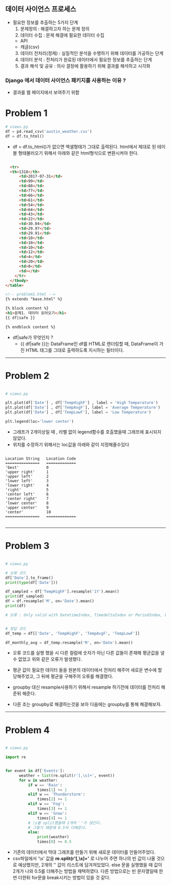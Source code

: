 ## 데이터 사이언스 프로세스

- 필요한 정보를 추출하는 5가지 단계
  1. 문제정의 : 해결하고자 하는 문제 정의
  2. 데이터 수집 : 문제 해결에 필요한 데이터 수집
    - API
    - 캐글(csv)
  3. 데이터 전처리(정제) : 실질적인 분석을 수행하기 위해 데이터를 가공하는 단계
  4. 데이터 분석 : 전처리가 완료된 데이터에서 필요한 정보를 추출하는 단계
  5. 결과 해석 및 공유 : 의사 결정에 활용하기 위해 결과를 해석하고 시각화 


### Django 에서 데이터 사이언스 패키지를 사용하는 이유 ?
-  결과를 웹 페이지에서 보여주기 위함

# Problem 1
```python
# views.py
df = pd.read_csv('austin_weather.csv')
df = df.to_html()
```

- df = df.to_html()가 없으면 엑셀형태가 그대로 출력된다. html에서 제대로 된 테이블 형태불러오기 위해서 아래와 같은 html형식으로 변환시켜야 한다.

```html

  <tr>
  <th>1318</th>
      <td>2017-07-31</td>
      <td>99</td>
      <td>88</td>
      <td>77</td>
      <td>66</td>
      <td>61</td>
      <td>54</td>
      <td>64</td>
      <td>43</td>
      <td>22</td>
      <td>30.04</td>
      <td>29.97</td>
      <td>29.91</td>
      <td>10</td>
      <td>10</td>
      <td>10</td>
      <td>12</td>
      <td>4</td>
      <td>20</td>
      <td>0</td>
      <td></td>
    </tr>
  </tbody>
</table>

```

```html
<!-- problem1.html -->
{% extends "base.html" %}

{% block content %}
<h1>문제1. 데이터 읽어오기</h1>
{{ df|safe }}

{% endblock content %}

```
- df|safe가 무엇인지 ?
  - {{ df|safe }}는 DataFrame인 df를 HTML로 렌더링할 때, DataFrame이 가진 HTML 태그를 그대로 출력하도록 지시하는 필터이다.



---

# Problem 2

```py

# views.py

plt.plot(df['Date'] , df['TempHighF'] , label = 'High Temperature')
plt.plot(df['Date'] , df['TempAvgF'], label = 'Average Temperature')
plt.plot(df['Date'] , df['TempLowF'], label = 'Low Temperature')

plt.legend(loc='lower center')
```

- 그래프가 2개이상일 때 , 라벨 없이 legend함수를 호출했을때 그래프에 표시되지 않았다.
- 위치를 수정하기 위해서는 loc값을 아래와 같이 지정해줄수있다

```

Location String   Location Code
===============   =============
'best'            0
'upper right'     1
'upper left'      2
'lower left'      3
'lower right'     4
'right'           5
'center left'     6
'center right'    7
'lower center'    8
'upper center'    9
'center'          10
===============   =============


```

---
# Problem 3

```py

# views.py

# 오류 코드
df['Date'].to_frame()
print(type(df['Date']))

df_sampled = df['TempHighF'].resample('1Y').mean()
print(df_sampled)
df = df.resample('M', on='Date').mean()
print(df)

# 오류 : Only valid with DatetimeIndex, TimedeltaIndex or PeriodIndex, but got an instance of 'RangeIndex'


# 정답 코드
df_temp = df[['Date', 'TempHighF', 'TempAvgF', 'TempLowF']]

df_monthly_avg = df_temp.resample('M', on='Date').mean()

```


- 오류 코드를 실행 했을 시 다른 컬럼에 숫자가 아닌 다른 값들이 존재해 평균값을 낼 수 없었고 위와 같은 오류가 발생했다.

- 평균 값이 필요한 데이터 들을 원본의 데이터에서 전처리 해주어 새로운 변수에 할당해주었고, 그 뒤에 평균을 구해주어 오류를 해결했다.

- groupby 대신 resample사용하기 위해서 resample 하기전에 데이터를 전처리 해준뒤 해준다.
- 다른 조는 groupby로 해결하는것을 보아 다음에는 groupby를 통해 해결해보자.

---
# Problem 4


```py

# views.py

import re


for event in df['Events']:
      weather = list(re.split(r'[,\s]+', event))
      for w in weather:
          if w == 'Rain':
              times[1] += 1
          elif w == 'Thunderstorm':
              times[2] += 1
          elif w == 'Fog':
              times[3] += 1
          elif w == 'Snow':
              times[4] += 1
          # \s를 split했을때 2개의 ''가 생긴다.
          # 그렇기 때문에 0.5씩 더해준다.
          else:
              print(weather)
              times[0] += 0.5

```

- 기존의 데이터에서 막대 그래프를 만들기 위해 새로운 데이터를 만들어주었다.
- csv파일에서 '\s' 값을 **re.split(r'[,\s]+'** 로 나누어 주면 하나의 빈 값이 나올 것으로 예상했지만, 2개의 '' 값이 리스트에 담겨져있었다. else 문을 실행했을 때 값이 2개가 나와 0.5를 더해주는 방법을 채택하였다. 다른 방법으로는 빈 문자열일때 한 번 더한뒤 for문을 break시키는 방법이 있을 것 같다.